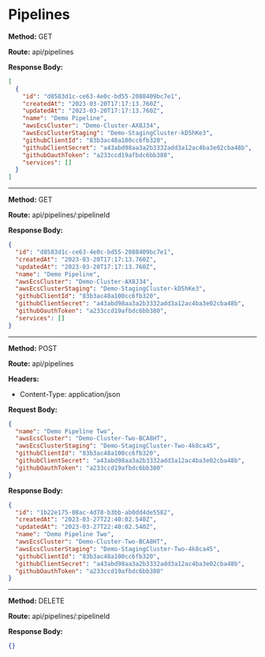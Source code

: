 # Pipelines

**Method:** GET

**Route:** api/pipelines

**Response Body:**

```json
[
  {
    "id": "d8583d1c-ce63-4e0c-bd55-2088409bc7e1",
    "createdAt": "2023-03-20T17:17:13.760Z",
    "updatedAt": "2023-03-20T17:17:13.760Z",
    "name": "Demo Pipeline",
    "awsEcsCluster": "Demo-Cluster-AX8J34",
    "awsEcsClusterStaging": "Demo-StagingCluster-kD5hKe3",
    "githubClientId": "83b3ac48a100cc6fb320",
    "githubClientSecret": "a43abd98aa3a2b3332add3a12ac4ba3e02cba48b",
    "githubOauthToken": "a233ccd19afbdc6bb380",
    "services": []
  }
]
```

---

**Method:** GET

**Route:** api/pipelines/:pipelineId

**Response Body:**

```json
{
  "id": "d8583d1c-ce63-4e0c-bd55-2088409bc7e1",
  "createdAt": "2023-03-20T17:17:13.760Z",
  "updatedAt": "2023-03-20T17:17:13.760Z",
  "name": "Demo Pipeline",
  "awsEcsCluster": "Demo-Cluster-AX8J34",
  "awsEcsClusterStaging": "Demo-StagingCluster-kD5hKe3",
  "githubClientId": "83b3ac48a100cc6fb320",
  "githubClientSecret": "a43abd98aa3a2b3332add3a12ac4ba3e02cba48b",
  "githubOauthToken": "a233ccd19afbdc6bb380",
  "services": []
}
```

---

**Method:** POST

**Route:** api/pipelines

**Headers:**

- Content-Type: application/json

**Request Body:**

```json
{
  "name": "Demo Pipeline Two",
  "awsEcsCluster": "Demo-Cluster-Two-BCA8HT",
  "awsEcsClusterStaging": "Demo-StagingCluster-Two-4k8ca45",
  "githubClientId": "83b3ac48a100cc6fb320",
  "githubClientSecret": "a43abd98aa3a2b3332add3a12ac4ba3e02cba48b",
  "githubOauthToken": "a233ccd19afbdc6bb380"
}
```

**Response Body:**

```json
{
  "id": "1b22e175-08ac-4d78-b3bb-ab0dd4de5582",
  "createdAt": "2023-03-27T22:40:02.540Z",
  "updatedAt": "2023-03-27T22:40:02.540Z",
  "name": "Demo Pipeline Two",
  "awsEcsCluster": "Demo-Cluster-Two-BCA8HT",
  "awsEcsClusterStaging": "Demo-StagingCluster-Two-4k8ca45",
  "githubClientId": "83b3ac48a100cc6fb320",
  "githubClientSecret": "a43abd98aa3a2b3332add3a12ac4ba3e02cba48b",
  "githubOauthToken": "a233ccd19afbdc6bb380"
}
```

---

**Method:** DELETE

**Route:** api/pipelines/:pipelineId

**Response Body:**

```json
{}
```

